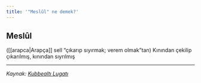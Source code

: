 ```yaml
---
title: '"Meslûl" ne demek?'
---
```

## Meslûl
([[arapca|Arapça]] sell “çıkarıp sıyırmak; verem olmak”tan) Kınından çekilip çıkarılmış, kınından sıyrılmış

---
*Kaynak: [Kubbealtı Lugatı](https://lugatim.com/s/meslul)*
